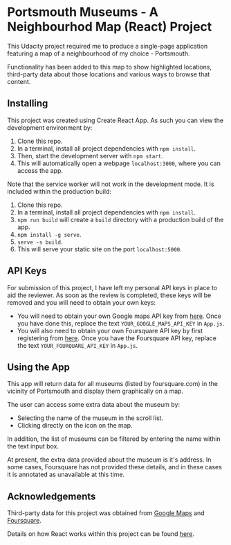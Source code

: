 # Portsmouth Museums - A Neighbourhod Map (React) Project

This Udacity project required me to produce a single-page application featuring a map of a neighbourhood of my choice - Portsmouth.

Functionality has been added to this map to show highlighted locations, third-party data about those locations and various ways to browse that content.

## Installing

This project was created using Create React App.  As such you can view the development environment by:

1. Clone this repo.
2. In a terminal, install all project dependencies with `npm install`.
3. Then, start the development server with `npm start`.
4. This will automatically open a webpage `localhost:3000`, where you can access the app.

Note that the service worker will not work in the development mode.  It is included within the production build:

1. Clone this repo.
2. In a terminal, install all project dependencies with `npm install`.
3. `npm run build` will create a `build` directory with a production build of the app.
4. `npm install -g serve`.
5. `serve -s build`.
4. This will serve your static site on the port `localhost:5000`.

## API Keys

For submission of this project, I have left my personal API keys in place to aid the reviewer.  As soon as the review is completed, these keys will be removed and you will need to obtain your own keys:

* You will need to obtain your own Google maps API key from [here](https://developers.google.com/maps/documentation/javascript/get-api-key).  Once you have done this, replace the text `YOUR_GOOGLE_MAPS_API_KEY` in `App.js`.
* You will also need to obtain your own Foursquare API key by first registering from [here](https://foursquare.com/developers/apps).  Once you have the Foursquare API key, replace the text `YOUR_FOURQUARE_API_KEY` in `App.js`.

## Using the App

This app will return data for all museums (listed by foursquare.com) in the vicinity of Portsmouth and display them graphically on a map.

The user can access some extra data about the museum by:

* Selecting the name of the museum in the scroll list.
* Clicking directly on the icon on the map.

In addition, the list of museums can be filtered by entering the name within the text input box.

At present, the extra data provided about the museum is it's address.  In some cases, Foursquare has not provided these details, and in these cases it is annotated as unavailable at this time.

## Acknowledgements

Third-party data for this project was obtained from [Google Maps](https://developers.google.com/maps/documentation/javascript/get-api-key) and [Foursquare](https://developer.foursquare.com/).

Details on how React works within this project can be found [here](https://reactjs.org/).
